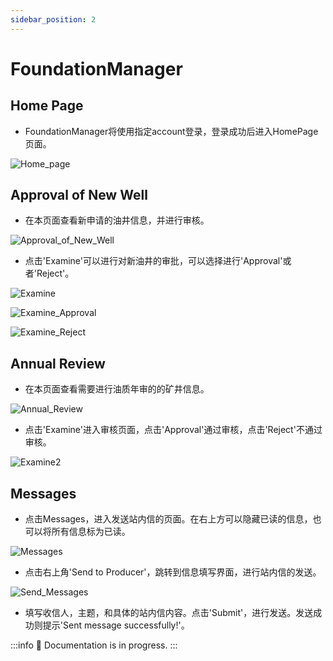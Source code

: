 ```yaml
---
sidebar_position: 2
---
```


# FoundationManager

## Home Page

* FoundationManager将使用指定account登录，登录成功后进入HomePage页面。

![Home_page](/img/docs/login_page.png)

## Approval of New Well

* 在本页面查看新申请的油井信息，并进行审核。

![Approval_of_New_Well](/img/docs/login_page.png)

* 点击'Examine'可以进行对新油井的审批，可以选择进行'Approval'或者'Reject'。

![Examine](/img/docs/login_page.png)

![Examine_Approval](/img/docs/login_page.png)

![Examine_Reject](/img/docs/login_page.png)

## Annual Review

* 在本页面查看需要进行油质年审的的矿井信息。

![Annual_Review](/img/docs/login_page.png)

* 点击'Examine'进入审核页面，点击'Approval'通过审核，点击'Reject'不通过审核。

![Examine2](/img/docs/login_page.png)

## Messages

* 点击Messages，进入发送站内信的页面。在右上方可以隐藏已读的信息，也可以将所有信息标为已读。

![Messages](/img/docs/login_page.png)

* 点击右上角'Send to Producer'，跳转到信息填写界面，进行站内信的发送。

![Send_Messages](/img/docs/login_page.png)

* 填写收信人，主题，和具体的站内信内容。点击'Submit'，进行发送。发送成功则提示'Sent message successfully!'。


:::info
  🚧 Documentation is in progress.
:::